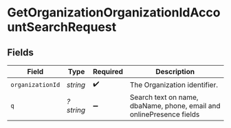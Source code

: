 # GetOrganizationOrganizationIdAccountSearchRequest


## Fields

| Field                                                                | Type                                                                 | Required                                                             | Description                                                          |
| -------------------------------------------------------------------- | -------------------------------------------------------------------- | -------------------------------------------------------------------- | -------------------------------------------------------------------- |
| `organizationId`                                                     | *string*                                                             | :heavy_check_mark:                                                   | The Organization identifier.                                         |
| `q`                                                                  | *?string*                                                            | :heavy_minus_sign:                                                   | Search text on name, dbaName, phone, email and onlinePresence fields |